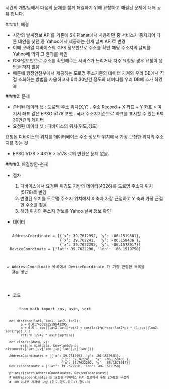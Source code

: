 
시간의 개발팀에서 다음의 문제를 함께 해결하기 위해 요청하고 해결된 문제에 대해 공유 합니다.

####1. 배경
- 시간의 날씨정보 API를 기존에 SK Planet에서 사용하던 중 서비스가 중지되어 다른 대안을 찾던 중
  Yahoo에서 제공하는 현재 날씨 API로 변경
- 이때 모바일 디바이스의 GPS 정보만으로 주소를 확인 해당 주소지의 날씨를 Yahoo에 의뢰 그 결과를 확인
- GSP정보만으로 주소를 확인해주는 서비스가 느리거나 자주 요청될 경우 요청이 응답을 하지 않음
- 때문에 행정안전부에서 제공하는 도로명 주소기준의 데이터 가져와 우리 DB에서 직접 조회하는
  방법을 사용하고자 6백 30만건 정도의 데이터를 우리 DB에 추가 하였음

####2. 문제
- 준비된 데이터 셋 : 도로명 주소 위치(X,Y)
    . 주소 Record + X 좌표 + Y 좌표 > 여기서 좌표 값은 EPSG 5178 포맷
    . 국내 주소지기준으로 좌표를 표시할 수 있는 6백 30만건의 데이터
- 요청된 데이터 셋 : 디바이스의 위치(위도,경도)

요청된 디바이스의 위치를 데이터베이스 주소 정보의 위치에서 가장 근접한 위치의 주소지를 찾는 것
* EPSG 5178 > 4326 > 5178 로의 변환은 문제 없음.

####3. 해결방안-현재
- 절차
   1) 디바이스에서 요청된 위경도 기반의 데이터(4326)를 도로명 주소지 위치(5178)로 변경
   2) 변경된 위치를 도로명 주소지 위치에서 X 축과 가장 근접하고 Y 축과 가장 근접한 주소를 찾음
   3) 해당 위치의 주소지 정보를 Yahoo 날씨 정보 확인

- 데이터
<code>
   AddressCoordinate = [{‘x’: 39.7612992, ‘y’: -86.1519681},
                        {‘x’: 39.762241,  ‘y’: -86.158436 },
                        {‘x’: 39.7622292, ‘y’: -86.1578917}]
  DeviceCoordinate = {'lat': 39.7622290, 'lon': -86.1519750}

  * AddressCoordinate 목록에서 DeviceCoordinate 가 가장 근접한 목록을 찾는 방법
</code>

- 코드
<code>
      from math import cos, asin, sqrt

      def distance(lat1, lon1, lat2, lon2):
            p = 0.017453292519943295
            a = 0.5 - cos((lat2-lat1)*p)/2 + cos(lat1*p)*cos(lat2*p) * (1-cos((lon2-lon1)*p)) / 2
            return 12742 * asin(sqrt(a))

      def closest(data, v):
            return min(data, key=lambda p: distance(v['lat'],v['lon'],p['lat'],p['lon']))

      AddressCoordinates = [{‘x’: 39.7612992, ‘y’: -86.1519681},
                                 {‘x’: 39.762241,  ‘y’: -86.158436 },
                                 {‘x’: 39.7622292, ‘y’: -86.1578917}]
      DeviceCoordinate = {'lat': 39.7622290, 'lon': -86.1519750}

      print(closest(AddressCoordinates, DeviceCoordinate))
      # AddressCoordinates 는 요청된 디바이스 위치 정보에서 후보 ZONE을 구성해
      # 100 이내로 가져와 구성 (위도,경도,위도+3,경도+3)
</code>

